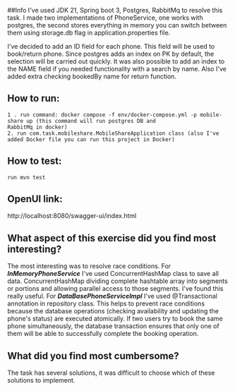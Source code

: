 ##Info
I've used JDK 21, Spring boot 3, Postgres, RabbitMq to resolve this task.
I made two implementations of PhoneService, one works with postgres, the second stores everything in memory you can switch between them using storage.db flag in application.properties file.

I've decided to add an ID field for each phone. This field will be used to book/return phone. Since postgres adds an index on PK by default, the selection will be carried out quickly. It was also possible to add an index to the NAME field if you needed functionality with a search by name.
Also I've added extra checking bookedBy name for return function.

## How to run:
    1 . run command: docker compose -f env/docker-compose.yml -p mobile-share up (this command will run postgres DB and
    RabbitMq in docker)
    2. run com.task.mobileshare.MobileShareApplication class (also I've added Docker file you can run this project in Docker)

## How to test:
    run mvn test

## OpenUI link:
http://localhost:8080/swagger-ui/index.html

## What aspect of this exercise did you find most interesting?
The most interesting was to resolve race conditions.
For ***InMemoryPhoneService*** I've used ConcurrentHashMap class to save all data. ConcurrentHashMap dividing complete hashtable array into segments or portions and allowing parallel access to those segments. I've found this really useful.
For ***DataBasePhoneServiceImpl*** I've used @Transactional annotation in repository class. This helps to prevent race conditions because the database operations (checking availability and updating the phone's status) are executed atomically. If two users try to book the same phone simultaneously, the database transaction ensures that only one of them will be able to successfully complete the booking operation.

## What did you find most cumbersome?
The task has several solutions, it was difficult to choose which of these solutions to implement.